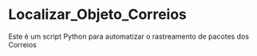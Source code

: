 # Localizar_Objeto_Correios
Este é um script Python para automatizar o rastreamento de pacotes dos Correios

